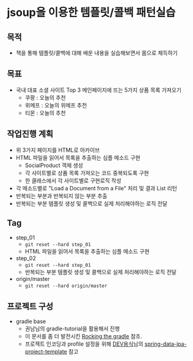# jsoup을 이용한 템플릿/콜백 패턴실습

## 목적
* 책을 통해 템플릿/콜백에 대해 배운 내용을 실습해보면서 몸으로 체득하기

## 목표
* 국내 대표 소셜 사이트 Top 3 메인페이지에 뜨는 5가지 상품 목록 가져오기
    * 쿠팡 : 오늘의 추천
    * 위메프 : 오늘의 위메프 추천
    * 티몬 : 오늘의 추천

## 작업진행 계획
* 위 3가지 페이지를 HTML로 아카이브
* HTML 파일을 읽어서 목록을 추출하는 심플 메소드 구현
	* SocialProduct 객체 생성
	* 각 사이트별로 상품 목록 가져오는 코드 중복되도록 구현
	* 한 클래스에서 각 사이트별로 구현로직 작성
* 각 메소드별로 "Load a Document from a File" 처리 및 결과 List<String> 리턴
* 반복되는 부분과 반복되지 않는 부분 추출
* 반복되는 부분 템플릿 생성 및 콜백으로 실제 처리해야하는 로직 전달

## Tag
* step_01
	* `git reset --hard step_01`
	* HTML 파일을 읽어서 목록을 추출하는 심플 메소드 구현
* step_02
	* `git reset --hard step_01`
	* 반복되는 부분 템플릿 생성 및 콜백으로 실제 처리해야하는 로직 전달
* origin/master
	* `git reset --hard origin/master`

## 프로젝트 구성
* gradle base
    * 권남님의 gradle-tutorial을 활용해서 진행
    * 이 문서를 좀 더 발전시킨 [Rocking the gradle](https://github.com/ihoneymon/rocking-the-gradle) 참조.
	* 프로젝트 인코딩과 profile 설정을 위해 [DEV용식](http://devyongsik.tistory.com)님의 [spring-data-jpa-project-template](https://github.com/need4spd/spring-data-jpa-project-template/blob/master/build.gradle) 참고